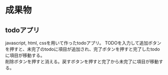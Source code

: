 # 成果物
## todoアプリ  
javascript, html, cssを用いて作ったtodoアプリ。
TODOを入力して追加ボタンを押すと、未完了のtodoに項目が追加され、完了ボタンを押すと完了したtodoに項目が移動する。  
削除ボタンを押すと消える。戻すボタンを押すと完了から未完了に項目が移動する。  
